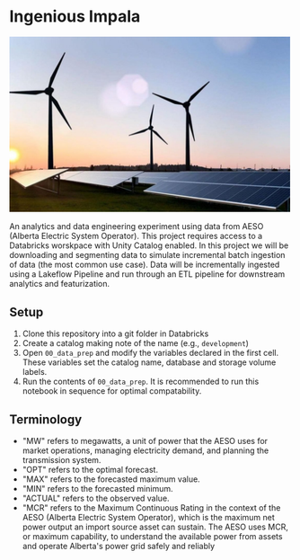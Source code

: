 # Ingenious Impala
<img src="Images/Renewable-energy-Cover-Image-1080x675.jpg" width=500>

An analytics and data engineering experiment using data from AESO (Alberta Electric System Operator). This project requires access to a Databricks worskpace with Unity Catalog enabled. In this project we will be downloading and segmenting data to simulate incremental batch ingestion of data (the most common use case). Data will be incrementally ingested using a Lakeflow Pipeline and run through an ETL pipeline for downstream analytics and featurization.

## Setup
1. Clone this repository into a git folder in Databricks
1. Create a catalog making note of the name (e.g., `development`)
1. Open `00_data_prep` and modify the variables declared in the first cell. These variables set the catalog name, database and storage volume labels.
1. Run the contents of `00_data_prep`. It is recommended to run this notebook in sequence for optimal compatability.

## Terminology

* "MW" refers to megawatts, a unit of power that the AESO uses for market operations, managing electricity demand, and planning the transmission system.
* "OPT" refers to the optimal forecast.
* "MAX" refers to the forecasted maximum value.
* "MIN" refers to the forecasted minimum.
* "ACTUAL" refers to the observed value.
* "MCR" refers to the Maximum Continuous Rating in the context of the AESO (Alberta Electric System Operator), which is the maximum net power output an import source asset can sustain. The AESO uses MCR, or maximum capability, to understand the available power from assets and operate Alberta's power grid safely and reliably
